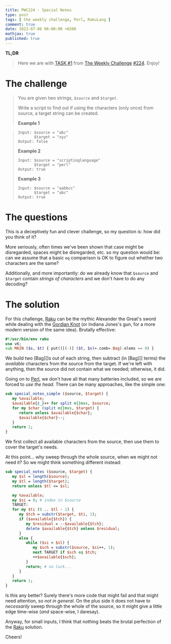 ```yaml
---
title: PWC224 - Special Notes
type: post
tags: [ the weekly challenge, Perl, RakuLang ]
comment: true
date: 2023-07-06 06:00:00 +0200
mathjax: true
published: true
---
```


**TL;DR**

> Here we are with [TASK #1][] from [The Weekly Challenge][]
> [#224][]. Enjoy!

# The challenge

> You are given two strings, `$source` and `$target`.
>
> Write a script to find out if using the characters (only once) from
> source, a target string can be created.
>
> **Example 1**

>     Input: $source = "abc"
>            $target = "xyz"
>     Output: false
>
> **Example 2**
>
>     Input: $source = "scriptinglanguage"
>            $target = "perl"
>     Output: true
>
> **Example 3**
>
>     Input: $source = "aabbcc"
>            $target = "abc"
>     Output: true

# The questions

This is a deceptively fun and clever challenge, so my question is: how did
you think of it?

More seriously, often times we've been shown that case might be disregarded,
spaces might be disregarded, etc. so my question would be: can we assume
that a basic `eq` comparison is OK to figure out whether two characters are
the same?

Additionally, and more importantly: do we already know that `$source` and
`$target` contain *strings of characters* and we don't have to do any
decoding?

# The solution

For this challenge, [Raku][] can be the mythic Alexander the Great's sword
while dealing with the [Gordian Knot][] (or Indiana Jones's gun, for a more
modern version of the same idea). Brutally effective:

```raku
#!/usr/bin/env raku
use v6;
sub MAIN ($s, $t) { put(([(-)] ($t, $s)».comb».Bag).elems == 0) }
```

We build two [Bag][]s out of each string, then subtract (in [Bag][] terms)
the *available* characters from the source from the target. If we're left
with anything, then the source did not contain what we needed; otherwise, it
did.

Going on to [Perl][], we don't have all that many batteries included, so we
are forced to *use the head*. There can be many approaches, like the simple
one:

```perl
sub special_notes_simple ($source, $target) {
   my %available;
   $available{$_}++ for split m{}mxs, $source;
   for my $char (split m{}mxs, $target) {
      return unless $available{$char};
      $available{$char}--;
   }
   return 1;
}
```

We first collect all available characters from the source, then use them to
cover the target's needs.

At this point... why sweep through the whole source, when we might not need
it? So we might think something different instead:

```perl
sub special_notes ($source, $target) {
   my $sl = length($source);
   my $tl = length($target);
   return unless $tl <= $sl;

   my %available;
   my $si = 0; # index in $source
   TARGET:
   for my $ti (0 .. $tl - 1) {
      my $tch = substr($target, $ti, 1);
      if ($available{$tch}) {
         my $residual = --$available{$tch};
         delete $available{$tch} unless $residual;
      }
      else {
         while ($si < $sl) {
            my $sch = substr($source, $si++, 1);
            next TARGET if $sch eq $tch;
            ++$available{$sch};
         }
         return; # no luck...
      }
   }
   return 1;
}
```

Is this any better? Surely there's more code that might fail and that might
need attention, so *not in general*. On the plus side it does not have to
*necessarily* sweep through the whole of the source, so it might give a
little edge time-wise (*and* space-wise, I daresay).

Anyway, for small inputs, I think that nothing beats the brutal perfection
of the [Raku][] solution.

Cheers!


[The Weekly Challenge]: https://theweeklychallenge.org/
[#224]: https://theweeklychallenge.org/blog/perl-weekly-challenge-224/
[TASK #1]: https://theweeklychallenge.org/blog/perl-weekly-challenge-224/#TASK1
[Perl]: https://www.perl.org/
[Raku]: https://raku.org/
[manwar]: http://www.manwar.org/
[Gordian Knot]: https://en.wikipedia.org/wiki/Gordian_Knot
